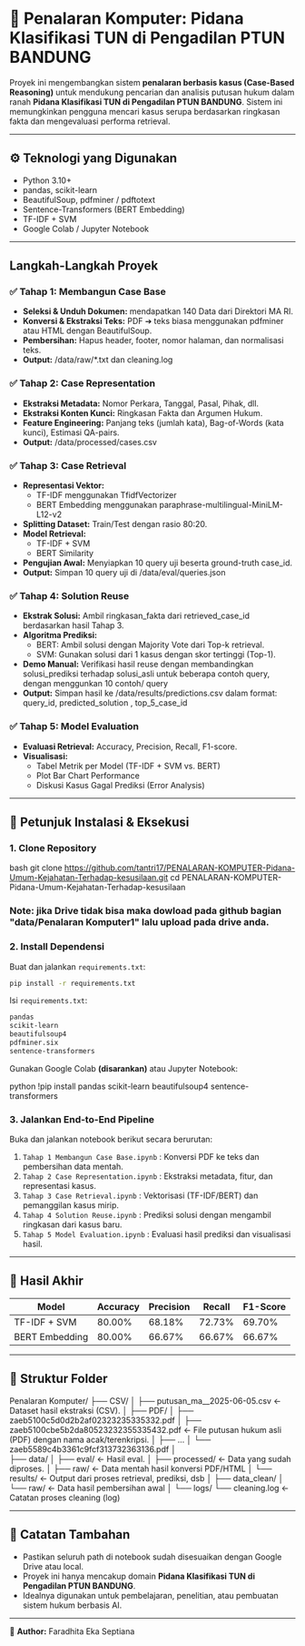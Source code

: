 # 🧠 Penalaran Komputer: Pidana Klasifikasi TUN di Pengadilan PTUN BANDUNG

Proyek ini mengembangkan sistem **penalaran berbasis kasus (Case-Based Reasoning)** untuk mendukung pencarian dan analisis putusan hukum dalam ranah **Pidana Klasifikasi TUN di Pengadilan PTUN BANDUNG**. Sistem ini memungkinkan pengguna mencari kasus serupa berdasarkan ringkasan fakta dan mengevaluasi performa retrieval.

---

## ⚙️ Teknologi yang Digunakan

* Python 3.10+
* pandas, scikit-learn
* BeautifulSoup, pdfminer / pdftotext
* Sentence-Transformers (BERT Embedding)
* TF-IDF + SVM
* Google Colab / Jupyter Notebook

---

## Langkah-Langkah Proyek

### ✅ Tahap 1: Membangun Case Base

* **Seleksi & Unduh Dokumen:** mendapatkan 140 Data dari Direktori MA RI.
* **Konversi & Ekstraksi Teks:** PDF ➔ teks biasa menggunakan pdfminer atau HTML dengan BeautifulSoup.
* **Pembersihan:** Hapus header, footer, nomor halaman, dan normalisasi teks.
* **Output:** /data/raw/*.txt dan cleaning.log 

### ✅ Tahap 2: Case Representation

* **Ekstraksi Metadata:** Nomor Perkara, Tanggal, Pasal, Pihak, dll.
* **Ekstraksi Konten Kunci:** Ringkasan Fakta dan Argumen Hukum.
* **Feature Engineering:** Panjang teks (jumlah kata), Bag-of-Words (kata kunci), Estimasi QA-pairs.
* **Output:** /data/processed/cases.csv

### ✅ Tahap 3: Case Retrieval

* **Representasi Vektor:**
  * TF-IDF menggunakan TfidfVectorizer
  * BERT Embedding menggunakan paraphrase-multilingual-MiniLM-L12-v2
* **Splitting Dataset:** Train/Test dengan rasio 80:20.
* **Model Retrieval:**
  * TF-IDF + SVM
  * BERT Similarity
* **Pengujian Awal:** Menyiapkan 10 query uji beserta ground-truth case_id. 
* **Output:** Simpan 10 query uji di /data/eval/queries.json

### ✅ Tahap 4: Solution Reuse

* **Ekstrak Solusi:** Ambil ringkasan_fakta dari retrieved_case_id berdasarkan hasil Tahap 3.
* **Algoritma Prediksi:**
  * BERT: Ambil solusi dengan Majority Vote dari Top-k retrieval.
  * SVM: Gunakan solusi dari 1 kasus dengan skor tertinggi (Top-1).
* **Demo Manual:** Verifikasi hasil reuse dengan membandingkan solusi_prediksi terhadap solusi_asli untuk beberapa contoh query, dengan menggunkan 10 contoh/ query
* **Output:** Simpan hasil ke /data/results/predictions.csv dalam format: query_id, predicted_solution , top_5_case_id

### ✅ Tahap 5: Model Evaluation

* **Evaluasi Retrieval:** Accuracy, Precision, Recall, F1-score.
* **Visualisasi:**
  * Tabel Metrik per Model (TF-IDF + SVM vs. BERT)
  * Plot Bar Chart Performance
  * Diskusi Kasus Gagal Prediksi (Error Analysis)

---

## 🚀 Petunjuk Instalasi & Eksekusi

### 1. Clone Repository

bash
git clone https://github.com/tantri17/PENALARAN-KOMPUTER-Pidana-Umum-Kejahatan-Terhadap-kesusilaan.git
cd PENALARAN-KOMPUTER-Pidana-Umum-Kejahatan-Terhadap-kesusilaan
### Note: jika Drive tidak bisa maka dowload pada github bagian "data/Penalaran Komputer1" lalu upload pada drive anda. 


### 2. Install Dependensi

Buat dan jalankan `requirements.txt`:

```bash
pip install -r requirements.txt
```

Isi `requirements.txt`:

```txt
pandas
scikit-learn
beautifulsoup4
pdfminer.six
sentence-transformers
```

Gunakan Google Colab **(disarankan)** atau Jupyter Notebook:

python
!pip install pandas scikit-learn beautifulsoup4 sentence-transformers


### 3. Jalankan End-to-End Pipeline

Buka dan jalankan notebook berikut secara berurutan:

1. `Tahap 1 Membangun Case Base.ipynb` : Konversi PDF ke teks dan pembersihan data mentah.
2. `Tahap 2 Case Representation.ipynb` : Ekstraksi metadata, fitur, dan representasi kasus.
3. `Tahap 3 Case Retrieval.ipynb` : Vektorisasi (TF-IDF/BERT) dan pemanggilan kasus mirip.
4. `Tahap 4 Solution Reuse.ipynb` : Prediksi solusi dengan mengambil ringkasan dari kasus baru.
5. `Tahap 5 Model Evaluation.ipynb` : Evaluasi hasil prediksi dan visualisasi hasil.

---

## 📄 Hasil Akhir

| Model          | Accuracy | Precision | Recall  | F1-Score |
| -------------- | -------- | --------- | ------- | -------- |
| TF-IDF + SVM   | 80.00%   | 68.18%    | 72.73%  | 69.70%   |
| BERT Embedding | 80.00%  | 66.67%   | 66.67% | 66.67%  |

---

## 📄 Struktur Folder

Penalaran Komputer/
├── CSV/
│   ├── putusan_ma__2025-06-05.csv        ← Dataset hasil ekstraksi (CSV).
│
├── PDF/
│   ├── zaeb5100c5d0d2b2af02323235335332.pdf
│   ├── zaeb5100cbe5b2da80523232355335432.pdf        ← File putusan hukum asli (PDF) dengan nama acak/terenkripsi.
│   ├── ...
│   └── zaeb5589c4b3361c9fcf313732363136.pdf
│     
├── data/
│   ├── eval/                             ← Hasil eval.
│   ├── processed/                        ← Data yang sudah diproses.
│   ├── raw/                              ← Data mentah hasil konversi PDF/HTML
│   └── results/                          ← Output dari proses retrieval, prediksi, dsb
│
├── data_clean/
│   └── raw/                              ← Data hasil pembersihan awal
│
└── logs/
    └── cleaning.log                      ← Catatan proses cleaning (log)

---

## 🔧 Catatan Tambahan

* Pastikan seluruh path di notebook sudah disesuaikan dengan Google Drive atau local.
* Proyek ini hanya mencakup domain **Pidana Klasifikasi TUN di Pengadilan PTUN BANDUNG**.
* Idealnya digunakan untuk pembelajaran, penelitian, atau pembuatan sistem hukum berbasis AI.

---

📄 **Author:** Faradhita Eka Septiana
